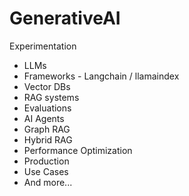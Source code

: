 # GenerativeAI
Experimentation

- LLMs
- Frameworks - Langchain / llamaindex
- Vector DBs
- RAG systems
- Evaluations
- AI Agents
- Graph RAG
- Hybrid RAG
- Performance Optimization
- Production
- Use Cases
- And more...
